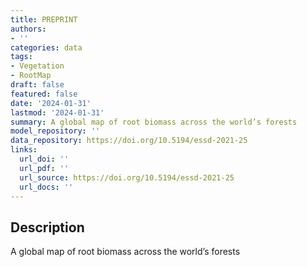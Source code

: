 ```yaml
---
title: PREPRINT
authors:
- ''
categories: data
tags:
- Vegetation
- RootMap
draft: false
featured: false
date: '2024-01-31'
lastmod: '2024-01-31'
summary: A global map of root biomass across the world’s forests
model_repository: ''
data_repository: https://doi.org/10.5194/essd-2021-25
links:
  url_doi: ''
  url_pdf: ''
  url_source: https://doi.org/10.5194/essd-2021-25
  url_docs: ''
---
```


## Description

A global map of root biomass across the world’s forests


